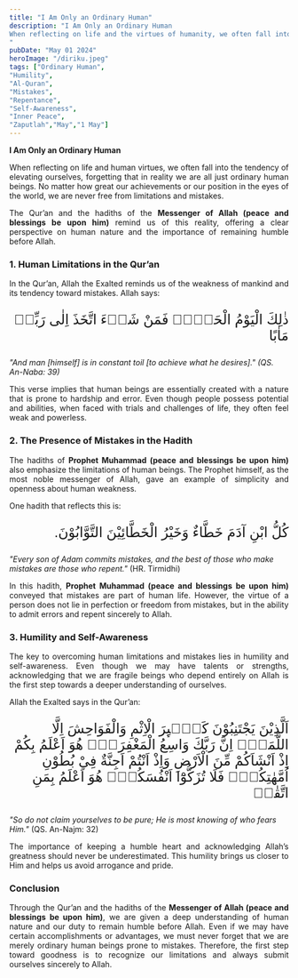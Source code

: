 ```yaml
---
title: "I Am Only an Ordinary Human"
description: "I Am Only an Ordinary Human
When reflecting on life and the virtues of humanity, we often fall into the tendency of elevating ourselves, forgetting that in essence we are all just ordinary human beings. No matter how great our achievements or our status in the eyes of the world, we can never escape from limitations and mistakes.
"
pubDate: "May 01 2024"
heroImage: "/diriku.jpeg"
tags: ["Ordinary Human",
"Humility",
"Al-Quran",
"Mistakes",
"Repentance",
"Self-Awareness",
"Inner Peace",
"Zaputlah","May","1 May"]
---
```


**I Am Only an Ordinary Human**

<p style="text-align: justify;">When reflecting on life and human virtues, we often fall into the tendency of elevating ourselves, forgetting that in reality we are all just ordinary human beings. No matter how great our achievements or our position in the eyes of the world, we are never free from limitations and mistakes.</p>

<p style="text-align: justify;">The Qur’an and the hadiths of the <strong>Messenger of Allah (peace and blessings be upon him)</strong> remind us of this reality, offering a clear perspective on human nature and the importance of remaining humble before Allah.</p>

### 1. Human Limitations in the Qur’an

<p style="text-align: justify;">In the Qur’an, Allah the Exalted reminds us of the weakness of mankind and its tendency toward mistakes. Allah says:</p>

<p style="font-family: 'Neirizi Regular', sans-serif; font-size: 25px; direction: rtl;">
ذٰلِكَ الْيَوْمُ الْحَقُّۚ فَمَنْ شَاۤءَ اتَّخَذَ اِلٰى رَبِّهٖ مَاٰبًا
</p>

<p style="text-align: justify;">

*"And man [himself] is in constant toil [to achieve what he desires]."* <i>(QS. An-Naba: 39)</i></p>

<p style="text-align: justify;">This verse implies that human beings are essentially created with a nature that is prone to hardship and error. Even though people possess potential and abilities, when faced with trials and challenges of life, they often feel weak and powerless.</p>

### 2. The Presence of Mistakes in the Hadith

<p style="text-align: justify;">The hadiths of <strong>Prophet Muhammad (peace and blessings be upon him)</strong> also emphasize the limitations of human beings. The Prophet himself, as the most noble messenger of Allah, gave an example of simplicity and openness about human weakness.</p>

<p style="text-align: justify;">One hadith that reflects this is:</p>


<p style="font-family: 'Neirizi Regular', sans-serif; font-size: 25px; direction: rtl;">
كُلُّ ابْنِ آدَمَ خَطَّاءٌ وَخَيْرُ الْخَطَّائِيْنَ التَّوَّابُوْنَ.
</p>
<p style="text-align: justify;">

*"Every son of Adam commits mistakes, and the best of those who make mistakes are those who repent."* (HR. Tirmidhi)</p>

<p style="text-align: justify;">In this hadith, <strong>Prophet Muhammad (peace and blessings be upon him)</strong> conveyed that mistakes are part of human life. However, the virtue of a person does not lie in perfection or freedom from mistakes, but in the ability to admit errors and repent sincerely to Allah.</p>

### 3. Humility and Self-Awareness

<p style="text-align: justify;">The key to overcoming human limitations and mistakes lies in humility and self-awareness. Even though we may have talents or strengths, acknowledging that we are fragile beings who depend entirely on Allah is the first step towards a deeper understanding of ourselves.</p>

<p style="text-align: justify;">Allah the Exalted says in the Qur’an:</p>

<p style="font-family: 'Neirizi Regular', sans-serif; font-size: 25px; direction: rtl;">
اَلَّذِيْنَ يَجْتَنِبُوْنَ كَبٰۤىِٕرَ الْاِثْمِ وَالْفَوَاحِشَ اِلَّا اللَّمَمَۙ اِنَّ رَبَّكَ وَاسِعُ الْمَغْفِرَةِۗ هُوَ اَعْلَمُ بِكُمْ اِذْ اَنْشَاَكُمْ مِّنَ الْاَرْضِ وَاِذْ اَنْتُمْ اَجِنَّةٌ فِيْ بُطُوْنِ اُمَّهٰتِكُمْۗ فَلَا تُزَكُّوْٓا اَنْفُسَكُمْۗ هُوَ اَعْلَمُ بِمَنِ اتَّقٰىࣖ
</p>

<p style="text-align: justify;">

*"So do not claim yourselves to be pure; He is most knowing of who fears Him."* (QS. An-Najm: 32)</p>

<p style="text-align: justify;">The importance of keeping a humble heart and acknowledging Allah’s greatness should never be underestimated. This humility brings us closer to Him and helps us avoid arrogance and pride.</p>

### Conclusion

<p style="text-align: justify;">Through the Qur’an and the hadiths of the <strong>Messenger of Allah (peace and blessings be upon him)</strong>, we are given a deep understanding of human nature and our duty to remain humble before Allah. Even if we may have certain accomplishments or advantages, we must never forget that we are merely ordinary human beings prone to mistakes. Therefore, the first step toward goodness is to recognize our limitations and always submit ourselves sincerely to Allah.</p>
